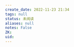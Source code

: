 ```yaml
---
create_date: 2022-11-23 21:34
tags: null
status: 未阅读 
aliases: null
notes: False
ZK: 
uid: 
---
```



